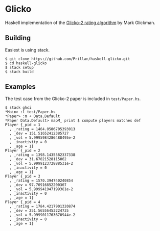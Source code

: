 # Glicko

Haskell implementation of the
[Glicko-2 rating algorithm](http://glicko.net/glicko/glicko2.pdf) by
Mark Glickman.

## Building

Easiest is using stack.

````
$ git clone https://github.com/Prillan/haskell-glicko.git
$ cd haskell-glicko
$ stack setup
$ stack build
````

## Examples

The test case from the Glicko-2 paper is included in `test/Paper.hs`.

````
$ stack ghci
*Main> :l test/Paper.hs
*Paper> :m + Data.Default
*Paper Data.Default> mapM_ print $ compute players matches def
Player {_pid = 1
  , _rating = 1464.0506705393013
  , _dev = 151.51652412385727
  , _vol = 5.9995984286488495e-2
  , _inactivity = 0
  , _age = 1}
Player {_pid = 2
  , _rating = 1398.1435582337338
  , _dev = 31.67021528115062
  , _vol = 5.999912372888531e-2
  , _inactivity = 0
  , _age = 1}
Player {_pid = 3
  , _rating = 1570.394740240854
  , _dev = 97.70916852200307
  , _vol = 5.999941947199381e-2
  , _inactivity = 0
  , _age = 1}
Player {_pid = 4
  , _rating = 1784.4217901320874
  , _dev = 251.56556453224735
  , _vol = 5.9999011763670944e-2
  , _inactivity = 0
  , _age = 1}
````
